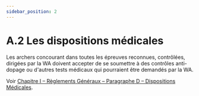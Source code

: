 ```yaml
---
sidebar_position: 2
---
```


# A.2 Les dispositions médicales

Les archers concourant dans toutes les épreuves reconnues, contrôlées, dirigées par la WA doivent accepter de se soumettre à des contrôles anti-dopage ou d'autres tests médicaux qui pourraient être demandés par la WA. 

Voir [Chapitre I – Règlements Généraux – Paragraphe D – Dispositions Médicales](/reglements/I/D/).
